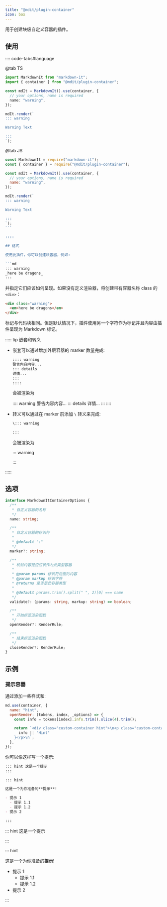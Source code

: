 ```yaml
---
title: "@mdit/plugin-container"
icon: box
---
```


用于创建块级自定义容器的插件。

<!-- more -->

## 使用

:::: code-tabs#language

@tab TS

```ts
import MarkdownIt from "markdown-it";
import { container } from "@mdit/plugin-container";

const mdIt = MarkdownIt().use(container, {
  // your options, name is required
  name: "warning",
});

mdIt.render(`
::: warning

Warning Text

:::
`);
```

@tab JS

````js
const MarkdownIt = require("markdown-it");
const { container } = require("@mdit/plugin-container");

const mdIt = MarkdownIt().use(container, {
  // your options, name is required
  name: "warning",
});

mdIt.render(`
::: warning

Warning Text

:::
`);
```

::::

## 格式

使用此插件，你可以创建块容器，例如:

```md
::: warning
_here be dragons_
:::
````

并指定它们应该如何呈现。如果没有定义渲染器，将创建带有容器名称 class 的 `<div>`：

```html
<div class="warning">
  <em>here be dragons</em>
</div>
```

标记与代码块相同。但是默认情况下，插件使用另一个字符作为标记并且内容由插件呈现为 Markdown 标记。

::::: tip 嵌套和转义

- 嵌套可以通过增加外层容器的 marker 数量完成:

  ```md
  :::: warning
  警告内容内容...
  ::: details
  详情...
  :::
  ::::
  ```

  会被渲染为

  :::: warning
  警告内容内容...
  ::: details
  详情...
  :::
  ::::

- 转义可以通过在 marker 前添加 `\` 转义来完成:

  ```md
  \::: warning

  :::
  ```

  会被渲染为

  \::: warning

  :::

:::::

## 选项

```ts
interface MarkdownItContainerOptions {
  /**
   * 自定义容器的名称
   */
  name: string;

  /**
   * 自定义容器的标识符
   *
   * @default ":"
   */
  marker?: string;

  /**
   * 校验内容是否应该作为此类型容器
   *
   * @param params 标识符后面的内容
   * @param markup 标识字符
   * @returns 是否是此容器类型
   *
   * @default params.trim().split(" ", 2)[0] === name
   */
  validate?: (params: string, markup: string) => boolean;

  /**
   * 开始标签渲染函数
   */
  openRender?: RenderRule;

  /**
   * 结束标签渲染函数
   */
  closeRender?: RenderRule;
}
```

## 示例

### 提示容器

通过添加一些样式和:

```js
md.use(container, {
  name: "hint",
  openRender: (tokens, index, _options) => {
    const info = tokens[index].info.trim().slice(4).trim();

    return `<div class="custom-container hint">\n<p class="custom-container-title">${
      info || "Hint"
    }</p>\n`;
  },
});
```

你可以像这样写一个提示:

```md
::: hint 这是一个提示
:::

::: hint

这是一个为你准备的**提示**!

- 提示 1
  - 提示 1.1
  - 提示 1.2
- 提示 2

:::
```

::: hint 这是一个提示

:::

::: hint

这是一个为你准备的**提示**!

- 提示 1
  - 提示 1.1
  - 提示 1.2
- 提示 2

:::
